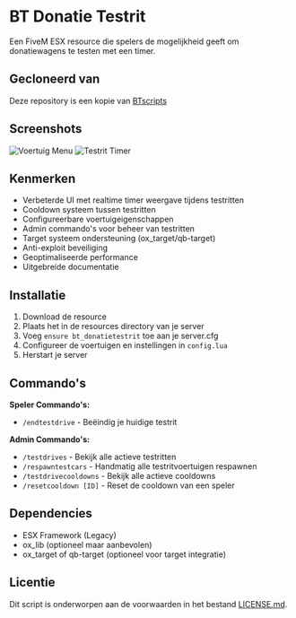 # BT Donatie Testrit

Een FiveM ESX resource die spelers de mogelijkheid geeft om donatiewagens te testen met een timer.

## Gecloneerd van
Deze repository is een kopie van [BTscripts](https://github.com/BTscripts/bt_donatietestrit)

## Screenshots
![Voertuig Menu](https://i.imgur.com/example1.png)
![Testrit Timer](https://i.imgur.com/example2.png)

## Kenmerken

- Verbeterde UI met realtime timer weergave tijdens testritten
- Cooldown systeem tussen testritten
- Configureerbare voertuigeigenschappen
- Admin commando's voor beheer van testritten
- Target systeem ondersteuning (ox_target/qb-target)
- Anti-exploit beveiliging
- Geoptimaliseerde performance
- Uitgebreide documentatie

## Installatie

1. Download de resource
2. Plaats het in de resources directory van je server
3. Voeg `ensure bt_donatietestrit` toe aan je server.cfg
4. Configureer de voertuigen en instellingen in `config.lua`
5. Herstart je server

## Commando's

**Speler Commando's:**
- `/endtestdrive` - Beëindig je huidige testrit

**Admin Commando's:**
- `/testdrives` - Bekijk alle actieve testritten
- `/respawntestcars` - Handmatig alle testritvoertuigen respawnen
- `/testdrivecooldowns` - Bekijk alle actieve cooldowns
- `/resetcooldown [ID]` - Reset de cooldown van een speler

## Dependencies

- ESX Framework (Legacy)
- ox_lib (optioneel maar aanbevolen)
- ox_target of qb-target (optioneel voor target integratie)

## Licentie

Dit script is onderworpen aan de voorwaarden in het bestand [LICENSE.md](LICENSE.md). 